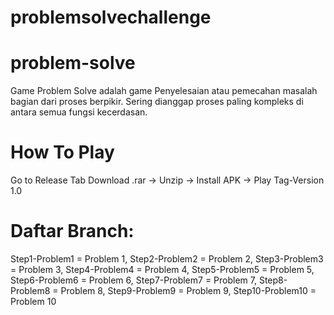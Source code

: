 # problemsolvechallenge
# problem-solve
Game Problem Solve adalah game Penyelesaian atau pemecahan masalah bagian dari proses berpikir. Sering dianggap proses paling kompleks di antara semua fungsi kecerdasan.
# How To Play
Go to Release Tab
Download .rar -> Unzip -> Install APK -> Play
Tag-Version 1.0
# Daftar Branch:
Step1-Problem1 = Problem 1, 
Step2-Problem2 = Problem 2, 
Step3-Problem3 = Problem 3, 
Step4-Problem4 = Problem 4, 
Step5-Problem5 = Problem 5, 
Step6-Problem6 = Problem 6, 
Step7-Problem7 = Problem 7, 
Step8-Problem8 = Problem 8, 
Step9-Problem9 = Problem 9, 
Step10-Problem10 = Problem 10
